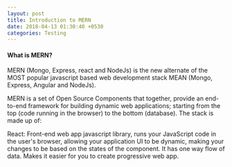 ```yaml
---
layout: post
title: Introduction to MERN
date: 2018-04-13 01:30:40 +0530
categories: Testing
---
```


#### **What is MERN?**
MERN (Mongo, Express, react and NodeJs) is the new alternate of the MOST popular javascript based web development stack MEAN (Mongo, Express, Angular and NodeJs).


MERN is a set of Open Source Components that together, provide an end-to-end framework for building dynamic web applications; starting from the top (code running in the browser) to the bottom (database). The stack is made up of:

React: Front-end web app javascript library, runs your JavaScript code in the user's browser, allowing your application UI to be dynamic, making your changes to be based on the states of the component. It has one way flow of data. Makes it easier for you to create progressive web app.
